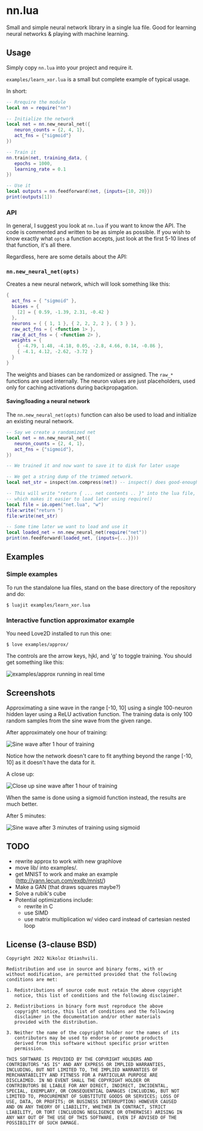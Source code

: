 # nn.lua
Small and simple neural network library in a single lua file.
Good for learning neural networks & playing with machine learning.

## Usage
Simply copy `nn.lua` into your project and require it.

`examples/learn_xor.lua` is a small but complete example of typical usage.

In short:
```lua
-- Rrequire the module
local nn = require("nn")

-- Initialize the network
local net = nn.new_neural_net({
   neuron_counts = {2, 4, 1},
   act_fns = {"sigmoid"}
})

-- Train it
nn.train(net, training_data, {
   epochs = 1000,
   learning_rate = 0.1
})

-- Use it
local outputs = nn.feedforward(net, {inputs={10, 20}})
print(outputs[1])
```

### API
In general, I suggest you look at `nn.lua` if you want to know the API. The code
is commented and written to be as simple as possible. If you wish to know
exactly what `opts` a function accepts, just look at the first 5-10 lines of
that function, it's all there.

Regardless, here are some details about the API:

### `nn.new_neural_net(opts)`
Creates a new neural network, which will look something like this:
```lua
{
  act_fns = { "sigmoid" },
  biases = {
    [2] = { 0.59, -1.39, 2.31, -0.42 }
  },
  neurons = { { 1, 1 }, { 2, 2, 2, 2 }, { 3 } },
  raw_act_fns = { <function 1> },
  raw_d_act_fns = { <function 2> },
  weights = {
    { -4.79, 1.48, -4.18, 0.05, -2.8, 4.66, 0.14, -0.86 },
    { -4.1, 4.12, -2.62, -3.72 }
  }
}
```

The weights and biases can be randomized or assigned. The `raw_*` functions are
used internally. The neuron values are just placeholders, used only for caching
activations during backpropagation.

#### Saving/loading a neural network

The `nn.new_neural_net(opts)` function can also be used to load and initialize
an existing neural network.

```lua
-- Say we create a randomized net
local net = nn.new_neural_net({
   neuron_counts = {2, 4, 1},
   act_fns = {"sigmoid"},
})

-- We trained it and now want to save it to disk for later usage

-- We get a string dump of the trimmed network.
local net_str = inspect(nn.compress(net)) -- inspect() does good-enough "serialization"

-- This will write "return { ... net contents .. }" into the lua file,
-- which makes it easier to load later using require()
local file = io.open("net.lua", "w")
file:write("return ")
file:write(net_str)

-- Some time later we want to load and use it
local loaded_net = nn.new_neural_net(require("net"))
print(nn.feedforward(loaded_net, {inputs={...}}))
```

## Examples

### Simple examples
To run the standalone lua files, stand on the base directory of the repository and do:
```
$ luajit examples/learn_xor.lua
```

### Interactive function approximator example
You need Love2D installed to run this one:
```
$ love examples/approx/
```

The controls are the arrow keys, hjkl, and 'g' to toggle training. You should
get something like this:

![examples/approx running in real time](./screenshots/nn-animation-approx.gif)

## Screenshots
Approximating a sine wave in the range [-10, 10] using a single 100-neuron
hidden layer using a ReLU activation function. The training data is only 100
random samples from the sine wave from the given range.

After approximately one hour of training:

![Sine wave after 1 hour of training](./screenshots/nn-screenshot-approx-sin-relu-1.png)

Notice how the network doesn't care to fit anything beyond the range [-10, 10]
as it doesn't have the data for it.

A close up:

![Close up sine wave after 1 hour of training](./screenshots/nn-screenshot-approx-sin-relu-2.png)

When the same is done using a sigmoid function instead, the results are much
better.

After 5 minutes:

![Sine wave after 3 minutes of training using sigmoid](./screenshots/nn-screenshot-approx-sin-sigmoid.png)

## TODO
- rewrite approx to work with new graphlove
- move lib/ into examples/.
- get MNIST to work and make an example (http://yann.lecun.com/exdb/mnist/)
- Make a GAN (that draws squares maybe?)
- Solve a rubik's cube
- Potential optimizations include:
  - rewrite in C
  - use SIMD
  - use matrix multiplication w/ video card instead of cartesian nested loop


## License (3-clause BSD)
```
Copyright 2022 Nikoloz Otiashvili.

Redistribution and use in source and binary forms, with or
without modification, are permitted provided that the following
conditions are met:

1. Redistributions of source code must retain the above copyright
   notice, this list of conditions and the following disclaimer.

2. Redistributions in binary form must reproduce the above
   copyright notice, this list of conditions and the following
   disclaimer in the documentation and/or other materials
   provided with the distribution.

3. Neither the name of the copyright holder nor the names of its
   contributors may be used to endorse or promote products
   derived from this software without specific prior written
   permission.

THIS SOFTWARE IS PROVIDED BY THE COPYRIGHT HOLDERS AND
CONTRIBUTORS "AS IS" AND ANY EXPRESS OR IMPLIED WARRANTIES,
INCLUDING, BUT NOT LIMITED TO, THE IMPLIED WARRANTIES OF
MERCHANTABILITY AND FITNESS FOR A PARTICULAR PURPOSE ARE
DISCLAIMED. IN NO EVENT SHALL THE COPYRIGHT HOLDER OR
CONTRIBUTORS BE LIABLE FOR ANY DIRECT, INDIRECT, INCIDENTAL,
SPECIAL, EXEMPLARY, OR CONSEQUENTIAL DAMAGES (INCLUDING, BUT NOT
LIMITED TO, PROCUREMENT OF SUBSTITUTE GOODS OR SERVICES; LOSS OF
USE, DATA, OR PROFITS; OR BUSINESS INTERRUPTION) HOWEVER CAUSED
AND ON ANY THEORY OF LIABILITY, WHETHER IN CONTRACT, STRICT
LIABILITY, OR TORT (INCLUDING NEGLIGENCE OR OTHERWISE) ARISING IN
ANY WAY OUT OF THE USE OF THIS SOFTWARE, EVEN IF ADVISED OF THE
POSSIBILITY OF SUCH DAMAGE.
```
